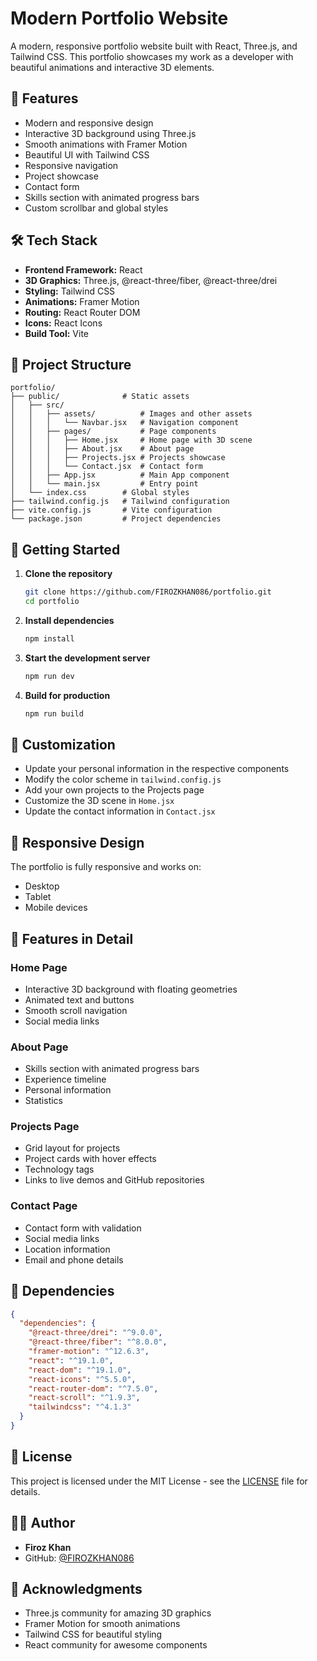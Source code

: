 # Modern Portfolio Website

A modern, responsive portfolio website built with React, Three.js, and Tailwind CSS. This portfolio showcases my work as a developer with beautiful animations and interactive 3D elements.

## 🚀 Features

- Modern and responsive design
- Interactive 3D background using Three.js
- Smooth animations with Framer Motion
- Beautiful UI with Tailwind CSS
- Responsive navigation
- Project showcase
- Contact form
- Skills section with animated progress bars
- Custom scrollbar and global styles

## 🛠️ Tech Stack

- **Frontend Framework:** React
- **3D Graphics:** Three.js, @react-three/fiber, @react-three/drei
- **Styling:** Tailwind CSS
- **Animations:** Framer Motion
- **Routing:** React Router DOM
- **Icons:** React Icons
- **Build Tool:** Vite

## 📁 Project Structure

```
portfolio/
├── public/              # Static assets
│   ├── src/
│   │   ├── assets/          # Images and other assets
│   │   │   └── Navbar.jsx   # Navigation component
│   │   ├── pages/           # Page components
│   │   │   ├── Home.jsx     # Home page with 3D scene
│   │   │   ├── About.jsx    # About page
│   │   │   ├── Projects.jsx # Projects showcase
│   │   │   └── Contact.jsx  # Contact form
│   │   ├── App.jsx          # Main App component
│   │   └── main.jsx         # Entry point
│   └── index.css        # Global styles
├── tailwind.config.js   # Tailwind configuration
├── vite.config.js       # Vite configuration
└── package.json         # Project dependencies
```

## 🚀 Getting Started

1. **Clone the repository**
   ```bash
   git clone https://github.com/FIROZKHAN086/portfolio.git
   cd portfolio
   ```

2. **Install dependencies**
   ```bash
   npm install
   ```

3. **Start the development server**
   ```bash
   npm run dev
   ```

4. **Build for production**
   ```bash
   npm run build
   ```

## 🎨 Customization

- Update your personal information in the respective components
- Modify the color scheme in `tailwind.config.js`
- Add your own projects to the Projects page
- Customize the 3D scene in `Home.jsx`
- Update the contact information in `Contact.jsx`

## 📱 Responsive Design

The portfolio is fully responsive and works on:
- Desktop
- Tablet
- Mobile devices

## 🎯 Features in Detail

### Home Page
- Interactive 3D background with floating geometries
- Animated text and buttons
- Smooth scroll navigation
- Social media links

### About Page
- Skills section with animated progress bars
- Experience timeline
- Personal information
- Statistics

### Projects Page
- Grid layout for projects
- Project cards with hover effects
- Technology tags
- Links to live demos and GitHub repositories

### Contact Page
- Contact form with validation
- Social media links
- Location information
- Email and phone details

## 🔧 Dependencies

```json
{
  "dependencies": {
    "@react-three/drei": "^9.0.0",
    "@react-three/fiber": "^8.0.0",
    "framer-motion": "^12.6.3",
    "react": "^19.1.0",
    "react-dom": "^19.1.0",
    "react-icons": "^5.5.0",
    "react-router-dom": "^7.5.0",
    "react-scroll": "^1.9.3",
    "tailwindcss": "^4.1.3"
  }
}
```

## 📝 License

This project is licensed under the MIT License - see the [LICENSE](LICENSE) file for details.

## 👨‍💻 Author

- **Firoz Khan**
- GitHub: [@FIROZKHAN086](https://github.com/FIROZKHAN086)

## 🙏 Acknowledgments

- Three.js community for amazing 3D graphics
- Framer Motion for smooth animations
- Tailwind CSS for beautiful styling
- React community for awesome components
